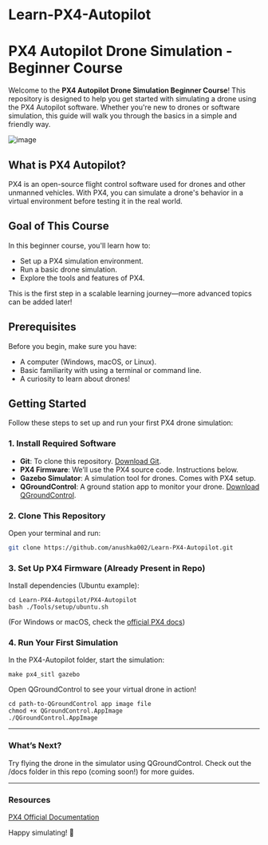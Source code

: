 # Learn-PX4-Autopilot

# PX4 Autopilot Drone Simulation - Beginner Course

Welcome to the **PX4 Autopilot Drone Simulation Beginner Course**! This repository is designed to help you get started with simulating a drone using the PX4 Autopilot software. Whether you're new to drones or software simulation, this guide will walk you through the basics in a simple and friendly way.

![image](https://github.com/user-attachments/assets/c6a9612b-9817-4af2-861d-b3f1ef637fe2)


## What is PX4 Autopilot?
PX4 is an open-source flight control software used for drones and other unmanned vehicles. With PX4, you can simulate a drone's behavior in a virtual environment before testing it in the real world.

## Goal of This Course
In this beginner course, you'll learn how to:
- Set up a PX4 simulation environment.
- Run a basic drone simulation.
- Explore the tools and features of PX4.


This is the first step in a scalable learning journey—more advanced topics can be added later!

## Prerequisites
Before you begin, make sure you have:
- A computer (Windows, macOS, or Linux).
- Basic familiarity with using a terminal or command line.
- A curiosity to learn about drones!

## Getting Started
Follow these steps to set up and run your first PX4 drone simulation:

### 1. Install Required Software
- **Git**: To clone this repository. [Download Git](https://git-scm.com/downloads).
- **PX4 Firmware**: We’ll use the PX4 source code. Instructions below.
- **Gazebo Simulator**: A simulation tool for drones. Comes with PX4 setup.
- **QGroundControl**: A ground station app to monitor your drone. [Download QGroundControl](https://docs.qgroundcontrol.com/master/en/getting_started/download_and_install.html).

### 2. Clone This Repository
Open your terminal and run:
```bash
git clone https://github.com/anushka002/Learn-PX4-Autopilot.git
```
### 3. Set Up PX4 Firmware (Already Present in Repo)
Install dependencies (Ubuntu example):
```
cd Learn-PX4-Autopilot/PX4-Autopilot
bash ./Tools/setup/ubuntu.sh
```
(For Windows or macOS, check the [official PX4 docs](https://docs.px4.io/main/en/dev_setup/dev_env.html))

### 4. Run Your First Simulation
In the PX4-Autopilot folder, start the simulation:
```
make px4_sitl gazebo
```
Open QGroundControl to see your virtual drone in action!
```
cd path-to-QGroundControl app image file
chmod +x QGroundControl.AppImage
./QGroundControl.AppImage
```
---
### What’s Next?

Try flying the drone in the simulator using QGroundControl.
Check out the /docs folder in this repo (coming soon!) for more guides.

---
### Resources
[PX4 Official Documentation](https://docs.px4.io/main/en/)

Happy simulating! 🚁

